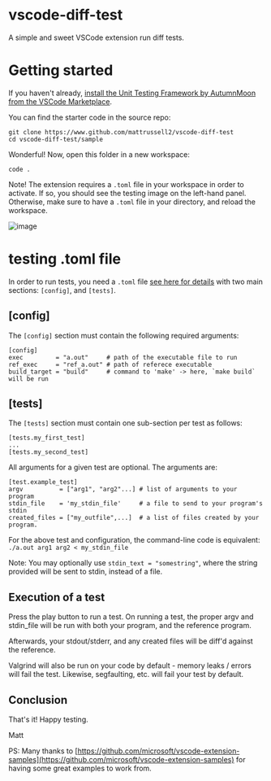 # vscode-diff-test
A simple and sweet VSCode extension run diff tests.

# Getting started
If you haven't already, [install the Unit Testing Framework by AutumnMoon from the VSCode Marketplace](https://marketplace.visualstudio.com/items?itemName=AutumnMoon.diff-test). 

You can find the starter code in the source repo: 

```
git clone https://www.github.com/mattrussell2/vscode-diff-test
cd vscode-diff-test/sample
```

Wonderful! Now, open this folder in a new workspace:

```code .```

Note! The extension requires a `.toml` file in your workspace in order to activate. If so, you should see the testing image on the left-hand panel. Otherwise, make sure to have a `.toml` file in your directory, and reload the workspace.

![image](./images/left-hand-side.png)

# testing .toml file
In order to run tests, you need a `.toml` file [see here for details](https://github.com/toml-lang/toml) with two main sections: `[config]`, and `[tests]`.

## [config]
The `[config]` section must contain the following required arguments: 
```
[config]
exec         = "a.out"     # path of the executable file to run
ref_exec     = "ref_a.out" # path of referece executable
build_target = "build"     # command to 'make' -> here, `make build` will be run
```
## [tests]
The `[tests]` section must contain one sub-section per test as follows: 
```
[tests.my_first_test]
...
[tests.my_second_test]
```
All arguments for a given test are optional. The arguments are:
```
[test.example_test]
argv          = ["arg1", "arg2"...] # list of arguments to your program
stdin_file    = 'my_stdin_file'     # a file to send to your program's stdin
created_files = ["my_outfile",...]  # a list of files created by your program. 
```
For the above test and configuration, the command-line code is equivalent: 
```./a.out arg1 arg2 < my_stdin_file ```

Note: You may optionally use `stdin_text = "somestring"`, where the string provided 
will be sent to stdin, instead of a file. 

## Execution of a test
Press the play button to run a test. On running a test, the proper argv and stdin_file will be run with both your program, and the reference program. 

Afterwards, your stdout/stderr, and any created files will be diff'd against the reference. 

Valgrind will also be run on your code by default - memory leaks / errors will fail the test. Likewise, segfaulting, etc. will fail your test by default.

## Conclusion
That's it! Happy testing.

Matt

PS: Many thanks to [https://github.com/microsoft/vscode-extension-samples](https://github.com/microsoft/vscode-extension-samples) for having some great examples to work from.
